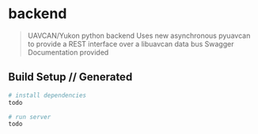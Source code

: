 # backend

> UAVCAN/Yukon python backend
> Uses new asynchronous pyuavcan to provide a REST interface over a libuavcan data bus
> Swagger Documentation provided

## Build Setup // Generated

``` bash
# install dependencies
todo

# run server
todo
```